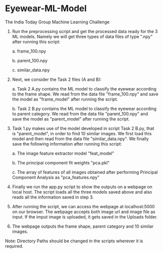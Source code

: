 # Eyewear-ML-Model
The India Today Group Machine Learning Challenge

1. Run the preprocessing script and get the processed data ready for the 3 ML models. Namely we will get three types of data files of type ".npy" after running this script:

    a. frame_100.npy

    b. parent_100.npy

    c. similar_data.npy
  
2. Next, we consider the Task 2 files (A and B):

    a. Task 2 A.py contains the ML model to classify the eyewear according to the frame shape. We read from the data file "frame_100.npy" and save the model as "frame_model"          after running the script.

    b. Task 2 B.py contains the ML model to classify the eyewear according to parent category. We read from the data file "parent_100.npy" and save the model as "parent_model"        after running the script.

3. Task 1.py makes use of the model developed in script Task 2 B.py, that is "parent_model", in order to find 10 similar images. We first load this model and then read from the    data file "similar_data.npy". We finally save the following information after running this script:

    a. The image feature extractor model "feat_model"

    b. The principal component fit weights "pca.pkl"

    c. The array of features of all images obtained after performing Principal Component Analysis as "pca_features.npy"

5. Finally we run the app.py script to show the outputs on a webpage on local host. The script loads all the three models saved above and also reads all the information saved      in step 3.  

6. After running the script, we can access the webpage at localhost:5000 on our browser. The webpage accepts both image url and image file as input. If the imput image is          uploaded, it gets saved in the Uploads folder.

7. The webpage outputs the frame shape, parent category and 10 similar images.

Note: Directory Paths should be changed in the scripts wherever it is required.

